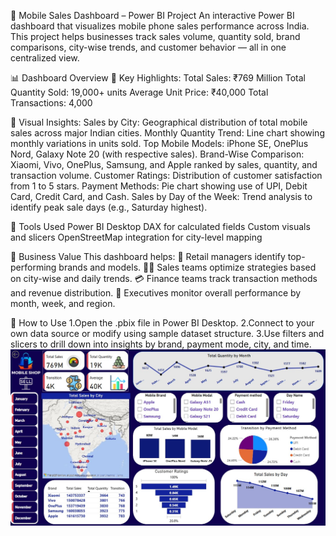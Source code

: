 📱 Mobile Sales Dashboard – Power BI Project
An interactive Power BI dashboard that visualizes mobile phone sales performance across India. This project helps businesses track sales volume, quantity sold, brand comparisons, city-wise trends, and customer behavior — all in one centralized view.

📊 Dashboard Overview
🔹 Key Highlights:
  Total Sales: ₹769 Million
  Total Quantity Sold: 19,000+ units
  Average Unit Price: ₹40,000
  Total Transactions: 4,000

📍 Visual Insights:
  Sales by City: Geographical distribution of total mobile sales across major Indian cities.
  Monthly Quantity Trend: Line chart showing monthly variations in units sold.
  Top Mobile Models: iPhone SE, OnePlus Nord, Galaxy Note 20 (with respective sales).
  Brand-Wise Comparison: Xiaomi, Vivo, OnePlus, Samsung, and Apple ranked by sales, quantity, and transaction volume.
  Customer Ratings: Distribution of customer satisfaction from 1 to 5 stars.
  Payment Methods: Pie chart showing use of UPI, Debit Card, Credit Card, and Cash.
  Sales by Day of the Week: Trend analysis to identify peak sale days (e.g., Saturday highest).

🧰 Tools Used
  Power BI Desktop
  DAX for calculated fields
  Custom visuals and slicers
  OpenStreetMap integration for city-level mapping

🎯 Business Value
This dashboard helps:
  🛒 Retail managers identify top-performing brands and models.
  🧑‍💼 Sales teams optimize strategies based on city-wise and daily trends.
  💳 Finance teams track transaction methods and revenue distribution.
  📆 Executives monitor overall performance by month, week, and region.

🚀 How to Use
  1.Open the .pbix file in Power BI Desktop.
  2.Connect to your own data source or modify using sample dataset structure.
  3.Use filters and slicers to drill down into insights by brand, payment mode, city, and time.
  ![image alt](https://github.com/manishsapkar/Mobile-Sales-Dashboard-/blob/9815997ab8d1d9560d95b9a489749f3897d0c548/Mobile%20Sales%20Dashboard.jpg)
